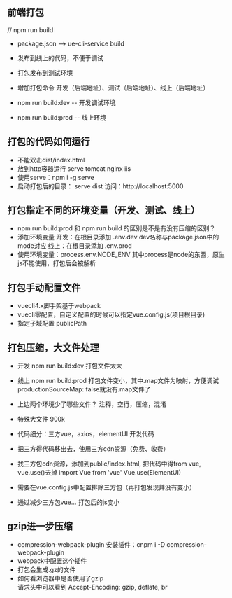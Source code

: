 ## 前端打包
// npm run build 
- package.json -->  ue-cli-service build
- 发布到线上的代码，不便于调试


- 打包发布到测试环境
- 增加打包命令 开发（后端地址）、测试（后端地址）、线上（后端地址）
- npm run build:dev   -- 开发调试环境
- npm run build:prod  -- 线上环境


## 打包的代码如何运行
- 不能双击dist/index.html
- 放到http容器运行 serve  tomcat  nginx  iis
- 使用serve：npm i -g serve
- 启动打包后的目录： serve dist  访问：http://localhost:5000


## 打包指定不同的环境变量（开发、测试、线上）
- npm run build:prod 和 npm run build 的区别是不是有没有压缩的区别？
- 添加环境变量
   开发：在根目录添加 .env.dev  dev名称与package.json中的mode对应
   线上：在根目录添加 .env.prod 
   <!-- 文件内容，键值对存在
   NODE_ENV=development  开发环境
   VUE_APP_URL=http:212.90.88:8080   变量名以VUE_APP开头
   -->
- 使用环境变量：process.env.NODE_ENV
   其中process是node的东西，原生js不能使用，打包后会被解析

## 打包手动配置文件
- vuecli4.x脚手架基于webpack
- vuecli零配置，自定义配置的时候可以指定vue.config.js(项目根目录)
- 指定子域配置  publicPath


## 打包压缩，大文件处理
- 开发 npm run build:dev   打包文件太大
- 线上 npm run build:prod  打包文件变小，其中.map文件为映射，方便调试
                            productionSourceMap: false就没有.map文件了
- 上边两个环境少了哪些文件？ 注释，空行，压缩，混淆

- 特殊大文件 900k       
- 代码细分：三方vue，axios，elementUI 开发代码
- 把三方得代码移出去，使用三方cdn资源（免费、收费）
- 找三方包cdn资源，添加到public/index.html, 把代码中得from vue, vue.use()去掉
  import Vue from 'vue'
  Vue.use(ElementUI)
- 需要在vue.config.js中配置排除三方包（再打包发现并没有变小）
- 通过减少三方包vue... 打包后的js变小

## gzip进一步压缩
- compression-webpack-plugin
  安装插件：cnpm i -D compression-webpack-plugin
- webpack中配置这个插件
- 打包会生成.gz的文件
- 如何看浏览器中是否使用了gzip   
  请求头中可以看到  Accept-Encoding: gzip, deflate, br
  
 
   









  




   
















